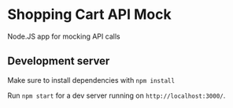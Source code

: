 # Shopping Cart API Mock

Node.JS app for mocking API calls

## Development server

Make sure to install dependencies with `npm install`

Run `npm start` for a dev server running on `http://localhost:3000/`.